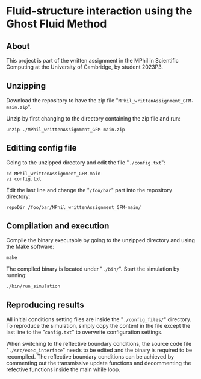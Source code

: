 # Fluid-structure interaction using the Ghost Fluid Method

## About <a name = "about"></a>

This project is part of the written assignment in the MPhil in Scientific Computing at the University of Cambridge, by student 2023P3.

## Unzipping <a name = "getting_started"></a>

Download the repository to have the zip file "`MPhil_writtenAssignment_GFM-main.zip`".

Unzip by first changing to the directory containing the zip file and run:

```
unzip ./MPhil_writtenAssignment_GFM-main.zip
```

## Editting config file <a name = "usage"></a>

Going to the unzipped directory and edit the file "`./config.txt`":
```
cd MPhil_writtenAssignment_GFM-main
vi config.txt
```

Edit the last line and change the "`/foo/bar`" part into the repository directory:
`````
repoDir /foo/bar/MPhil_writtenAssignment_GFM-main/
`````

## Compilation and execution <a name = "usage"></a>

Compile the binary executable by going to the unzipped directory and using the Make software:
```
make
```

The compiled binary is located under "`./bin/`". Start the simulation by running:
```
./bin/run_simulation
```

## Reproducing results

All initial conditions setting files are inside the "`./config_files/`" directory. To reproduce the simulation, simply copy the content in the file except the last line to the "`config.txt`" to overwrite configuration settings. 

When switching to the reflective boundary conditions, the source code file "`./src/exec_interface`" needs to be edited and the binary is required to be recompiled. The reflective boundary conditions can be achieved by commenting out the transmissive update functions and decommenting the refective functions inside the main while loop.